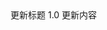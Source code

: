 <update-bady>
	<update-title>更新标题</update-title>
	<update-version>1.0</update-version>
	<update-content>更新内容</update-content>
</update-bady>
